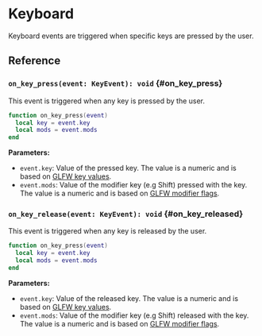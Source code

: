 # Keyboard

Keyboard events are triggered when specific keys are pressed by the user.

## Reference

### `on_key_press(event: KeyEvent): void` {#on_key_press}

This event is triggered when any key is pressed by the user.

```lua
function on_key_press(event)
  local key = event.key
  local mods = event.mods
end
```

**Parameters:**

- `event.key`: Value of the pressed key. The value is a numeric and is based on [GLFW key values](https://www.glfw.org/docs/latest/group__keys.html).
- `event.mods`: Value of the modifier key (e.g Shift) pressed with the key. The value is a numeric and is based on [GLFW modifier flags](https://www.glfw.org/docs/latest/group__mods.html).

### `on_key_release(event: KeyEvent): void` {#on_key_released}

This event is triggered when any key is released by the user.

```lua
function on_key_press(event)
  local key = event.key
  local mods = event.mods
end
```

**Parameters:**

- `event.key`: Value of the released key. The value is a numeric and is based on [GLFW key values](https://www.glfw.org/docs/latest/group__keys.html).
- `event.mods`: Value of the modifier key (e.g Shift) released with the key. The value is a numeric and is based on [GLFW modifier flags](https://www.glfw.org/docs/latest/group__mods.html).
